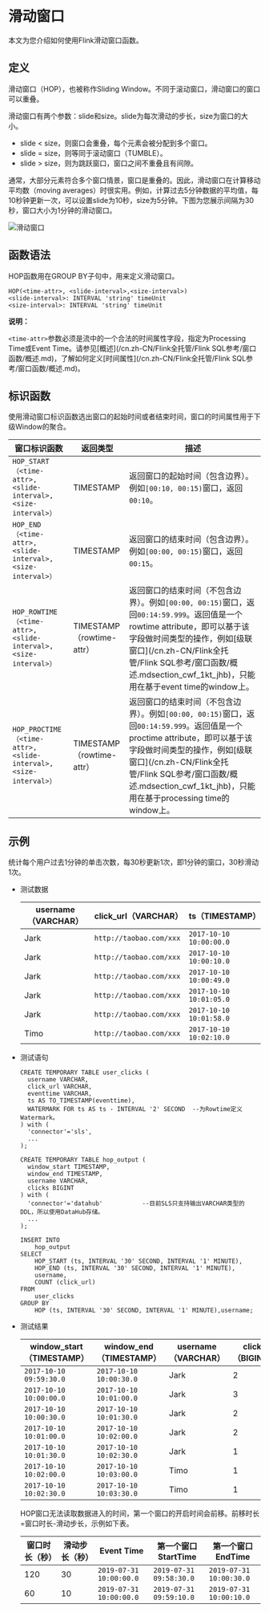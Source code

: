# 滑动窗口

本文为您介绍如何使用Flink滑动窗口函数。

## 定义

滑动窗口（HOP），也被称作Sliding Window。不同于滚动窗口，滑动窗口的窗口可以重叠。

滑动窗口有两个参数：slide和size。slide为每次滑动的步长，size为窗口的大小。

-   slide < size，则窗口会重叠，每个元素会被分配到多个窗口。
-   slide = size，则等同于滚动窗口（TUMBLE）。
-   slide \> size，则为跳跃窗口，窗口之间不重叠且有间隙。

通常，大部分元素符合多个窗口情景，窗口是重叠的。因此，滑动窗口在计算移动平均数（moving averages）时很实用。例如，计算过去5分钟数据的平均值，每10秒钟更新一次，可以设置slide为10秒，size为5分钟。下图为您展示间隔为30秒，窗口大小为1分钟的滑动窗口。

![滑动窗口](https://static-aliyun-doc.oss-accelerate.aliyuncs.com/assets/img/zh-CN/8284359951/p34327.png)

## 函数语法

HOP函数用在GROUP BY子句中，用来定义滑动窗口。

```
HOP(<time-attr>, <slide-interval>,<size-interval>)
<slide-interval>: INTERVAL 'string' timeUnit
<size-interval>: INTERVAL 'string' timeUnit            
```

**说明：**

`<time-attr>`参数必须是流中的一个合法的时间属性字段，指定为Processing Time或Event Time。请参见[概述](/cn.zh-CN/Flink全托管/Flink SQL参考/窗口函数/概述.md)，了解如何定义[时间属性](/cn.zh-CN/Flink全托管/Flink SQL参考/窗口函数/概述.md)。

## 标识函数

使用滑动窗口标识函数选出窗口的起始时间或者结束时间，窗口的时间属性用于下级Window的聚合。

|窗口标识函数|返回类型|描述|
|------|----|--|
|`HOP_START（<time-attr>, <slide-interval>, <size-interval>）`|TIMESTAMP|返回窗口的起始时间（包含边界）。例如`[00:10, 00:15)`窗口，返回`00:10`。|
|`HOP_END（<time-attr>, <slide-interval>, <size-interval>）`|TIMESTAMP|返回窗口的结束时间（包含边界）。例如`[00:00, 00:15)`窗口，返回`00:15`。|
|`HOP_ROWTIME（<time-attr>, <slide-interval>, <size-interval>）`|TIMESTAMP（rowtime-attr）|返回窗口的结束时间（不包含边界）。例如`[00:00, 00:15)`窗口，返回`00:14:59.999`。返回值是一个rowtime attribute，即可以基于该字段做时间类型的操作，例如[级联窗口](/cn.zh-CN/Flink全托管/Flink SQL参考/窗口函数/概述.mdsection_cwf_1kt_jhb)，只能用在基于event time的window上。|
|`HOP_PROCTIME（<time-attr>, <slide-interval>, <size-interval>）`|TIMESTAMP（rowtime-attr）|返回窗口的结束时间（不包含边界）。例如`[00:00, 00:15)`窗口，返回`00:14:59.999`。返回值是一个proctime attribute，即可以基于该字段做时间类型的操作，例如[级联窗口](/cn.zh-CN/Flink全托管/Flink SQL参考/窗口函数/概述.mdsection_cwf_1kt_jhb)，只能用在基于processing time的window上。|

## 示例

统计每个用户过去1分钟的单击次数，每30秒更新1次，即1分钟的窗口，30秒滑动1次。

-   测试数据

    |username（VARCHAR）|click\_url（VARCHAR）|ts（TIMESTAMP）|
    |-----------------|-------------------|-------------|
    |Jark|`http://taobao.com/xxx`|`2017-10-10 10:00:00.0`|
    |Jark|`http://taobao.com/xxx`|`2017-10-10 10:00:10.0`|
    |Jark|`http://taobao.com/xxx`|`2017-10-10 10:00:49.0`|
    |Jark|`http://taobao.com/xxx`|`2017-10-10 10:01:05.0`|
    |Jark|`http://taobao.com/xxx`|`2017-10-10 10:01:58.0`|
    |Timo|`http://taobao.com/xxx`|`2017-10-10 10:02:10.0`|

-   测试语句

    ```
    CREATE TEMPORARY TABLE user_clicks (
      username VARCHAR,
      click_url VARCHAR,
      eventtime VARCHAR,                            
      ts AS TO_TIMESTAMP(eventtime),
      WATERMARK FOR ts AS ts - INTERVAL '2' SECOND  --为Rowtime定义Watermark。
    ) with (
      'connector'='sls',
      ...
    );
    
    CREATE TEMPORARY TABLE hop_output (
      window_start TIMESTAMP,
      window_end TIMESTAMP,
      username VARCHAR,
      clicks BIGINT
    ) with (
      'connector'='datahub'           --目前SLS只支持输出VARCHAR类型的DDL，所以使用DataHub存储。
      ...
    );
    
    INSERT INTO
        hop_output
    SELECT
        HOP_START (ts, INTERVAL '30' SECOND, INTERVAL '1' MINUTE),
        HOP_END (ts, INTERVAL '30' SECOND, INTERVAL '1' MINUTE),
        username,
        COUNT (click_url)
    FROM
        user_clicks
    GROUP BY
        HOP (ts, INTERVAL '30' SECOND, INTERVAL '1' MINUTE),username;             
    ```

-   测试结果

    |window\_start （TIMESTAMP）|window\_end （TIMESTAMP）|username （VARCHAR）|clicks （BIGINT）|
    |-------------------------|-----------------------|------------------|---------------|
    |`2017-10-10 09:59:30.0`|`2017-10-10 10:00:30.0`|Jark|2|
    |`2017-10-10 10:00:00.0`|`2017-10-10 10:01:00.0`|Jark|3|
    |`2017-10-10 10:00:30.0`|`2017-10-10 10:01:30.0`|Jark|2|
    |`2017-10-10 10:01:00.0`|`2017-10-10 10:02:00.0`|Jark|2|
    |`2017-10-10 10:01:30.0`|`2017-10-10 10:02:30.0`|Jark|1|
    |`2017-10-10 10:02:00.0`|`2017-10-10 10:03:00.0`|Timo|1|
    |`2017-10-10 10:02:30.0`|`2017-10-10 10:03:30.0`|Timo|1|

    HOP窗口无法读取数据进入的时间，第一个窗口的开启时间会前移。前移时长=窗口时长-滑动步长，示例如下表。

    |窗口时长（秒）|滑动步长（秒）|Event Time|第一个窗口StartTime|第一个窗口EndTime|
    |-------|-------|----------|--------------|------------|
    |120|30|`2019-07-31 10:00:00.0`|`2019-07-31 09:58:30.0`|`2019-07-31 10:00:30.0`|
    |60|10|`2019-07-31 10:00:00.0`|`2019-07-31 09:59:10.0`|`2019-07-31 10:00:10.0`|


